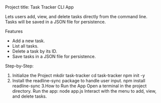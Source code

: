 Project title: Task Tracker CLI App

Lets users add, view, and delete tasks directly from the command line. Tasks will be saved in a JSON file for persistence.

Features
* Add a new task.
* List all tasks.
* Delete a task by its ID.
* Save tasks in a JSON file for persistence.

Step-by-Step:
1. Initialize the Project
  mkdir task-tracker
  cd task-tracker
  npm init -y
2. Install the readline-sync package to handle user input.
   npm install readline-sync
3.How to Run the App
  Open a terminal in the project directory.
  Run the app:
    node app.js
  Interact with the menu to add, view, and delete tasks.


